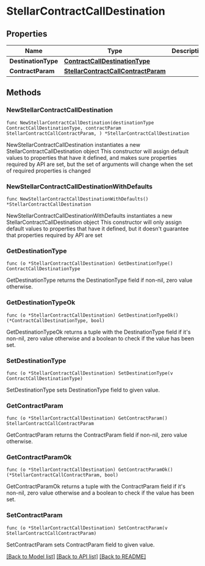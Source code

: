 # StellarContractCallDestination

## Properties

Name | Type | Description | Notes
------------ | ------------- | ------------- | -------------
**DestinationType** | [**ContractCallDestinationType**](ContractCallDestinationType.md) |  | 
**ContractParam** | [**StellarContractCallContractParam**](StellarContractCallContractParam.md) |  | 

## Methods

### NewStellarContractCallDestination

`func NewStellarContractCallDestination(destinationType ContractCallDestinationType, contractParam StellarContractCallContractParam, ) *StellarContractCallDestination`

NewStellarContractCallDestination instantiates a new StellarContractCallDestination object
This constructor will assign default values to properties that have it defined,
and makes sure properties required by API are set, but the set of arguments
will change when the set of required properties is changed

### NewStellarContractCallDestinationWithDefaults

`func NewStellarContractCallDestinationWithDefaults() *StellarContractCallDestination`

NewStellarContractCallDestinationWithDefaults instantiates a new StellarContractCallDestination object
This constructor will only assign default values to properties that have it defined,
but it doesn't guarantee that properties required by API are set

### GetDestinationType

`func (o *StellarContractCallDestination) GetDestinationType() ContractCallDestinationType`

GetDestinationType returns the DestinationType field if non-nil, zero value otherwise.

### GetDestinationTypeOk

`func (o *StellarContractCallDestination) GetDestinationTypeOk() (*ContractCallDestinationType, bool)`

GetDestinationTypeOk returns a tuple with the DestinationType field if it's non-nil, zero value otherwise
and a boolean to check if the value has been set.

### SetDestinationType

`func (o *StellarContractCallDestination) SetDestinationType(v ContractCallDestinationType)`

SetDestinationType sets DestinationType field to given value.


### GetContractParam

`func (o *StellarContractCallDestination) GetContractParam() StellarContractCallContractParam`

GetContractParam returns the ContractParam field if non-nil, zero value otherwise.

### GetContractParamOk

`func (o *StellarContractCallDestination) GetContractParamOk() (*StellarContractCallContractParam, bool)`

GetContractParamOk returns a tuple with the ContractParam field if it's non-nil, zero value otherwise
and a boolean to check if the value has been set.

### SetContractParam

`func (o *StellarContractCallDestination) SetContractParam(v StellarContractCallContractParam)`

SetContractParam sets ContractParam field to given value.



[[Back to Model list]](../README.md#documentation-for-models) [[Back to API list]](../README.md#documentation-for-api-endpoints) [[Back to README]](../README.md)


